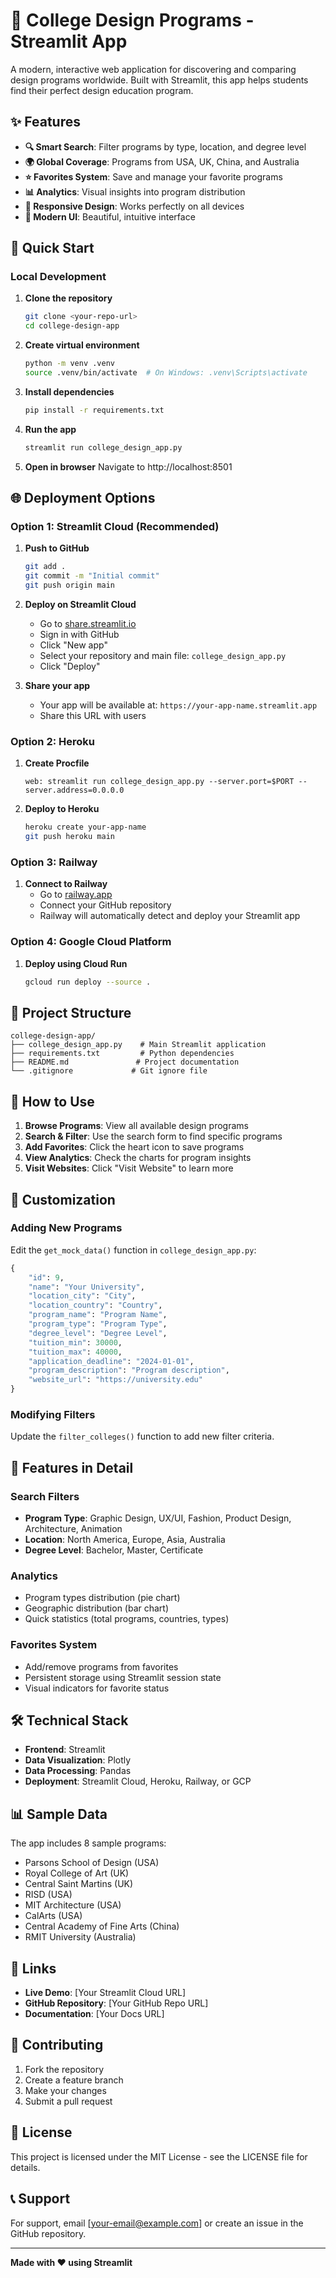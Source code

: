 # 🎨 College Design Programs - Streamlit App

A modern, interactive web application for discovering and comparing design programs worldwide. Built with Streamlit, this app helps students find their perfect design education program.

## ✨ Features

- **🔍 Smart Search**: Filter programs by type, location, and degree level
- **🌍 Global Coverage**: Programs from USA, UK, China, and Australia
- **⭐ Favorites System**: Save and manage your favorite programs
- **📊 Analytics**: Visual insights into program distribution
- **📱 Responsive Design**: Works perfectly on all devices
- **🎨 Modern UI**: Beautiful, intuitive interface

## 🚀 Quick Start

### Local Development

1. **Clone the repository**
   ```bash
   git clone <your-repo-url>
   cd college-design-app
   ```

2. **Create virtual environment**
   ```bash
   python -m venv .venv
   source .venv/bin/activate  # On Windows: .venv\Scripts\activate
   ```

3. **Install dependencies**
   ```bash
   pip install -r requirements.txt
   ```

4. **Run the app**
   ```bash
   streamlit run college_design_app.py
   ```

5. **Open in browser**
   Navigate to http://localhost:8501

## 🌐 Deployment Options

### Option 1: Streamlit Cloud (Recommended)

1. **Push to GitHub**
   ```bash
   git add .
   git commit -m "Initial commit"
   git push origin main
   ```

2. **Deploy on Streamlit Cloud**
   - Go to [share.streamlit.io](https://share.streamlit.io)
   - Sign in with GitHub
   - Click "New app"
   - Select your repository and main file: `college_design_app.py`
   - Click "Deploy"

3. **Share your app**
   - Your app will be available at: `https://your-app-name.streamlit.app`
   - Share this URL with users

### Option 2: Heroku

1. **Create Procfile**
   ```
   web: streamlit run college_design_app.py --server.port=$PORT --server.address=0.0.0.0
   ```

2. **Deploy to Heroku**
   ```bash
   heroku create your-app-name
   git push heroku main
   ```

### Option 3: Railway

1. **Connect to Railway**
   - Go to [railway.app](https://railway.app)
   - Connect your GitHub repository
   - Railway will automatically detect and deploy your Streamlit app

### Option 4: Google Cloud Platform

1. **Deploy using Cloud Run**
   ```bash
   gcloud run deploy --source .
   ```

## 📁 Project Structure

```
college-design-app/
├── college_design_app.py    # Main Streamlit application
├── requirements.txt         # Python dependencies
├── README.md               # Project documentation
└── .gitignore             # Git ignore file
```

## 🎯 How to Use

1. **Browse Programs**: View all available design programs
2. **Search & Filter**: Use the search form to find specific programs
3. **Add Favorites**: Click the heart icon to save programs
4. **View Analytics**: Check the charts for program insights
5. **Visit Websites**: Click "Visit Website" to learn more

## 🔧 Customization

### Adding New Programs

Edit the `get_mock_data()` function in `college_design_app.py`:

```python
{
    "id": 9,
    "name": "Your University",
    "location_city": "City",
    "location_country": "Country",
    "program_name": "Program Name",
    "program_type": "Program Type",
    "degree_level": "Degree Level",
    "tuition_min": 30000,
    "tuition_max": 40000,
    "application_deadline": "2024-01-01",
    "program_description": "Program description",
    "website_url": "https://university.edu"
}
```

### Modifying Filters

Update the `filter_colleges()` function to add new filter criteria.

## 🌟 Features in Detail

### Search Filters
- **Program Type**: Graphic Design, UX/UI, Fashion, Product Design, Architecture, Animation
- **Location**: North America, Europe, Asia, Australia
- **Degree Level**: Bachelor, Master, Certificate

### Analytics
- Program types distribution (pie chart)
- Geographic distribution (bar chart)
- Quick statistics (total programs, countries, types)

### Favorites System
- Add/remove programs from favorites
- Persistent storage using Streamlit session state
- Visual indicators for favorite status

## 🛠️ Technical Stack

- **Frontend**: Streamlit
- **Data Visualization**: Plotly
- **Data Processing**: Pandas
- **Deployment**: Streamlit Cloud, Heroku, Railway, or GCP

## 📊 Sample Data

The app includes 8 sample programs:
- Parsons School of Design (USA)
- Royal College of Art (UK)
- Central Saint Martins (UK)
- RISD (USA)
- MIT Architecture (USA)
- CalArts (USA)
- Central Academy of Fine Arts (China)
- RMIT University (Australia)

## 🔗 Links

- **Live Demo**: [Your Streamlit Cloud URL]
- **GitHub Repository**: [Your GitHub Repo URL]
- **Documentation**: [Your Docs URL]

## 🤝 Contributing

1. Fork the repository
2. Create a feature branch
3. Make your changes
4. Submit a pull request

## 📄 License

This project is licensed under the MIT License - see the LICENSE file for details.

## 📞 Support

For support, email [your-email@example.com] or create an issue in the GitHub repository.

---

**Made with ❤️ using Streamlit**
